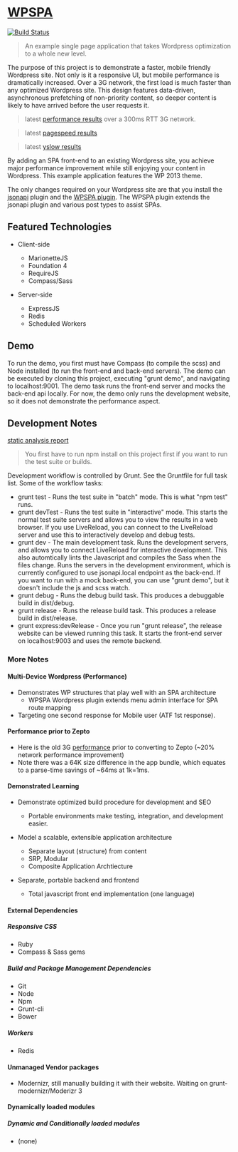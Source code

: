 # [WPSPA](http://github.com/localnerve/wpspa)

[![Build Status](https://secure.travis-ci.org/localnerve/wpspa.png?branch=master)](http://travis-ci.org/localnerve/wpspa)

> An example single page application that takes Wordpress optimization to a whole new level.

The purpose of this project is to demonstrate a faster, mobile friendly Wordpress site. Not only is it a responsive UI, but mobile performance is dramatically increased. Over a 3G network, the first load is much faster than any optimized Wordpress site. This design features data-driven, asynchronous prefetching of non-priority content, so deeper content is likely to have arrived before the user requests it.

> latest [performance results](http://www.webpagetest.org/result/131212_KF_TGB/) over a 300ms RTT 3G network.

> latest [pagespeed results](http://github.com/localnerve/wpspa/blob/master/docs/images/pagespeed.jpg)

> latest [yslow results](http://github.com/localnerve/wpspa/blob/master/docs/images/yslow.jpg)

By adding an SPA front-end to an existing Wordpress site, you achieve major performance improvement while still enjoying your content in Wordpress. This example application features the WP 2013 theme.

The only changes required on your Wordpress site are that you install the [jsonapi](http://wordpress.org/plugins/json-api/) plugin and the [WPSPA plugin](https://github.com/localnerve/wpspa-plugin). The WPSPA plugin extends the jsonapi plugin and various post types to assist SPAs.

## Featured Technologies
+ Client-side
  * MarionetteJS
  * Foundation 4
  * RequireJS
  * Compass/Sass

+ Server-side
  * ExpressJS
  * Redis
  * Scheduled Workers

## Demo
To run the demo, you first must have Compass (to compile the scss) and Node installed (to run the front-end and back-end servers). The demo can be executed by cloning this project, executing "grunt demo", and navigating to localhost:9001. The demo task runs the front-end server and mocks the back-end api locally. For now, the demo only runs the development website, so it does not demonstrate the performance aspect.

## Development Notes

[static analysis report](http://htmlpreview.github.io/?https://github.com/localnerve/wpspa-report/blob/master/report/index.html "Plato Report")

> You first have to run npm install on this project first if you want to run the test suite or builds.

Development workflow is controlled by Grunt. See the Gruntfile for full task list. Some of the workflow tasks:
+ grunt test - Runs the test suite in "batch" mode. This is what "npm test" runs.
+ grunt devTest - Runs the test suite in "interactive" mode. This starts the normal test suite servers and allows you to view the results in a web browser. If you use LiveReload, you can connect to the LiveReload server and use this to interactively develop and debug tests.
+ grunt dev - The main development task. Runs the development servers, and allows you to connect LiveReload for interactive development. This also automtically lints the Javascript and compiles the Sass when the files change. Runs the servers in the development environment, which is currently configured to use jsonapi.local endpoint as the back-end. If you want to run with a mock back-end, you can use "grunt demo", but it doesn't include the js and scss watch.
+ grunt debug - Runs the debug build task. This produces a debuggable build in dist/debug.
+ grunt release - Runs the release build task. This produces a release build in dist/release.
+ grunt express:devRelease - Once you run "grunt release", the release website can be viewed running this task. It starts the front-end server on localhost:9003 and uses the remote backend.

### More Notes
#### Multi-Device Wordpress (Performance)
+ Demonstrates WP structures that play well with an SPA architecture
  * WPSPA Wordpress plugin extends menu admin interface for SPA route mapping
+ Targeting one second response for Mobile user (ATF 1st response).

#### Performance prior to Zepto
+ Here is the old 3G [performance](http://www.webpagetest.org/result/131021_6S_45Z/) prior to converting to Zepto (~20% network performance improvement)
+ Note there was a 64K size difference in the app bundle, which equates to a parse-time savings of ~64ms at 1k=1ms.

#### Demonstrated Learning
+ Demonstrate optimized build procedure for development and SEO
  * Portable environments make testing, integration, and development easier.

+ Model a scalable, extensible application architecture
  * Separate layout (structure) from content
  * SRP, Modular 
  * Composite Application Archtiecture
+ Separate, portable backend and frontend 
  * Total javascript front end implementation (one language)

#### External Dependencies
##### Responsive CSS
+ Ruby
+ Compass & Sass gems

##### Build and Package Management Dependencies
+ Git
+ Node
+ Npm
+ Grunt-cli
+ Bower

##### Workers
+ Redis

#### Unmanaged Vendor packages
+ Modernizr, still manually building it with their website. Waiting on grunt-modernizr/Moderizr 3

#### Dynamically loaded modules
##### Dynamic and Conditionally loaded modules
+ (none)
